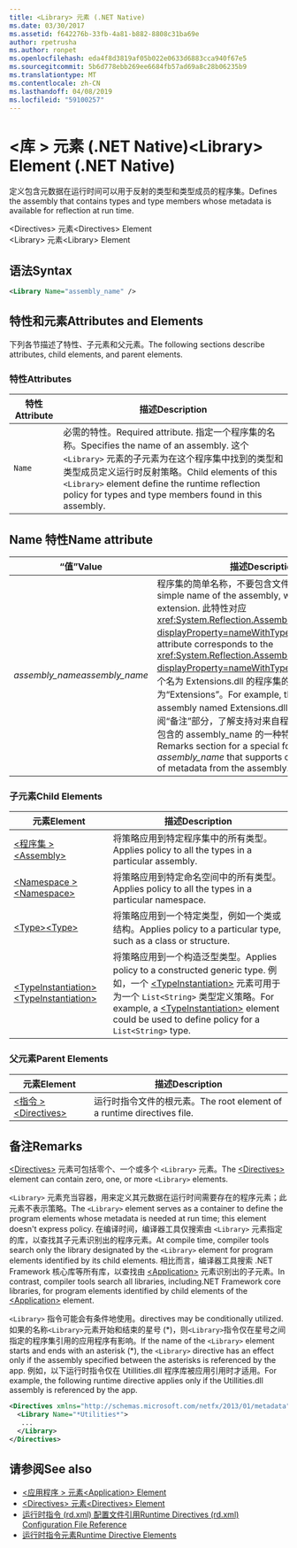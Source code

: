 ```yaml
---
title: <Library> 元素 (.NET Native)
ms.date: 03/30/2017
ms.assetid: f642276b-33fb-4a81-b882-8808c31ba69e
author: rpetrusha
ms.author: ronpet
ms.openlocfilehash: eda4f8d3819af05b022e0633d6883cca940f67e5
ms.sourcegitcommit: 5b6d778ebb269ee6684fb57ad69a8c28b06235b9
ms.translationtype: MT
ms.contentlocale: zh-CN
ms.lasthandoff: 04/08/2019
ms.locfileid: "59100257"
---
```

# <a name="library-element-net-native"></a><span data-ttu-id="a73ff-102">\<库 > 元素 (.NET Native)</span><span class="sxs-lookup"><span data-stu-id="a73ff-102">\<Library> Element (.NET Native)</span></span>
<span data-ttu-id="a73ff-103">定义包含元数据在运行时间可以用于反射的类型和类型成员的程序集。</span><span class="sxs-lookup"><span data-stu-id="a73ff-103">Defines the assembly that contains types and type members whose metadata is available for reflection at run time.</span></span>  
  
 <span data-ttu-id="a73ff-104">\<Directives> 元素</span><span class="sxs-lookup"><span data-stu-id="a73ff-104">\<Directives> Element</span></span>  
<span data-ttu-id="a73ff-105">\<Library> 元素</span><span class="sxs-lookup"><span data-stu-id="a73ff-105">\<Library> Element</span></span>  
  
## <a name="syntax"></a><span data-ttu-id="a73ff-106">语法</span><span class="sxs-lookup"><span data-stu-id="a73ff-106">Syntax</span></span>  
  
```xml  
<Library Name="assembly_name" />  
```  
  
## <a name="attributes-and-elements"></a><span data-ttu-id="a73ff-107">特性和元素</span><span class="sxs-lookup"><span data-stu-id="a73ff-107">Attributes and Elements</span></span>  
 <span data-ttu-id="a73ff-108">下列各节描述了特性、子元素和父元素。</span><span class="sxs-lookup"><span data-stu-id="a73ff-108">The following sections describe attributes, child elements, and parent elements.</span></span>  
  
### <a name="attributes"></a><span data-ttu-id="a73ff-109">特性</span><span class="sxs-lookup"><span data-stu-id="a73ff-109">Attributes</span></span>  
  
|<span data-ttu-id="a73ff-110">特性</span><span class="sxs-lookup"><span data-stu-id="a73ff-110">Attribute</span></span>|<span data-ttu-id="a73ff-111">描述</span><span class="sxs-lookup"><span data-stu-id="a73ff-111">Description</span></span>|  
|---------------|-----------------|  
|`Name`|<span data-ttu-id="a73ff-112">必需的特性。</span><span class="sxs-lookup"><span data-stu-id="a73ff-112">Required attribute.</span></span> <span data-ttu-id="a73ff-113">指定一个程序集的名称。</span><span class="sxs-lookup"><span data-stu-id="a73ff-113">Specifies the name of an assembly.</span></span> <span data-ttu-id="a73ff-114">这个 `<Library>` 元素的子元素为在这个程序集中找到的类型和类型成员定义运行时反射策略。</span><span class="sxs-lookup"><span data-stu-id="a73ff-114">Child elements of this `<Library>` element define the runtime reflection policy for types and type members found in this assembly.</span></span>|  
  
## <a name="name-attribute"></a><span data-ttu-id="a73ff-115">Name 特性</span><span class="sxs-lookup"><span data-stu-id="a73ff-115">Name attribute</span></span>  
  
|<span data-ttu-id="a73ff-116">“值”</span><span class="sxs-lookup"><span data-stu-id="a73ff-116">Value</span></span>|<span data-ttu-id="a73ff-117">描述</span><span class="sxs-lookup"><span data-stu-id="a73ff-117">Description</span></span>|  
|-----------|-----------------|  
|*<span data-ttu-id="a73ff-118">assembly_name</span><span class="sxs-lookup"><span data-stu-id="a73ff-118">assembly_name</span></span>*|<span data-ttu-id="a73ff-119">程序集的简单名称，不要包含文件扩展名。</span><span class="sxs-lookup"><span data-stu-id="a73ff-119">The simple name of the assembly, without its file extension.</span></span> <span data-ttu-id="a73ff-120">此特性对应 <xref:System.Reflection.AssemblyName.Name%2A?displayProperty=nameWithType> 属性。</span><span class="sxs-lookup"><span data-stu-id="a73ff-120">This attribute corresponds to the <xref:System.Reflection.AssemblyName.Name%2A?displayProperty=nameWithType> property.</span></span> <span data-ttu-id="a73ff-121">例如，一个名为 Extensions.dll 的程序集的名称为“Extensions”。</span><span class="sxs-lookup"><span data-stu-id="a73ff-121">For example, the name of an assembly named Extensions.dll is "Extensions".</span></span> <span data-ttu-id="a73ff-122">参阅“备注”部分，了解支持对来自程序集的元数据有条件包含的 assembly_name 的一种特殊形式。</span><span class="sxs-lookup"><span data-stu-id="a73ff-122">See the Remarks section for a special form of *assembly_name* that supports conditional inclusion of metadata from the assembly.</span></span>|  
  
### <a name="child-elements"></a><span data-ttu-id="a73ff-123">子元素</span><span class="sxs-lookup"><span data-stu-id="a73ff-123">Child Elements</span></span>  
  
|<span data-ttu-id="a73ff-124">元素</span><span class="sxs-lookup"><span data-stu-id="a73ff-124">Element</span></span>|<span data-ttu-id="a73ff-125">描述</span><span class="sxs-lookup"><span data-stu-id="a73ff-125">Description</span></span>|  
|-------------|-----------------|  
|[<span data-ttu-id="a73ff-126">\<程序集 ></span><span class="sxs-lookup"><span data-stu-id="a73ff-126">\<Assembly></span></span>](../../../docs/framework/net-native/assembly-element-net-native.md)|<span data-ttu-id="a73ff-127">将策略应用到特定程序集中的所有类型。</span><span class="sxs-lookup"><span data-stu-id="a73ff-127">Applies policy to all the types in a particular assembly.</span></span>|  
|[<span data-ttu-id="a73ff-128">\<Namespace ></span><span class="sxs-lookup"><span data-stu-id="a73ff-128">\<Namespace></span></span>](../../../docs/framework/net-native/namespace-element-net-native.md)|<span data-ttu-id="a73ff-129">将策略应用到特定命名空间中的所有类型。</span><span class="sxs-lookup"><span data-stu-id="a73ff-129">Applies policy to all the types in a particular namespace.</span></span>|  
|[<span data-ttu-id="a73ff-130">\<Type></span><span class="sxs-lookup"><span data-stu-id="a73ff-130">\<Type></span></span>](../../../docs/framework/net-native/type-element-net-native.md)|<span data-ttu-id="a73ff-131">将策略应用到一个特定类型，例如一个类或结构。</span><span class="sxs-lookup"><span data-stu-id="a73ff-131">Applies policy to a particular type, such as a class or structure.</span></span>|  
|[<span data-ttu-id="a73ff-132">\<TypeInstantiation></span><span class="sxs-lookup"><span data-stu-id="a73ff-132">\<TypeInstantiation></span></span>](../../../docs/framework/net-native/typeinstantiation-element-net-native.md)|<span data-ttu-id="a73ff-133">将策略应用到一个构造泛型类型。</span><span class="sxs-lookup"><span data-stu-id="a73ff-133">Applies policy to a constructed generic type.</span></span> <span data-ttu-id="a73ff-134">例如，一个 [\<TypeInstantiation>](../../../docs/framework/net-native/typeinstantiation-element-net-native.md) 元素可用于为一个 `List<String>` 类型定义策略。</span><span class="sxs-lookup"><span data-stu-id="a73ff-134">For example, a [\<TypeInstantiation>](../../../docs/framework/net-native/typeinstantiation-element-net-native.md) element could be used to define policy for a `List<String>` type.</span></span>|  
  
### <a name="parent-elements"></a><span data-ttu-id="a73ff-135">父元素</span><span class="sxs-lookup"><span data-stu-id="a73ff-135">Parent Elements</span></span>  
  
|<span data-ttu-id="a73ff-136">元素</span><span class="sxs-lookup"><span data-stu-id="a73ff-136">Element</span></span>|<span data-ttu-id="a73ff-137">描述</span><span class="sxs-lookup"><span data-stu-id="a73ff-137">Description</span></span>|  
|-------------|-----------------|  
|[<span data-ttu-id="a73ff-138">\<指令 ></span><span class="sxs-lookup"><span data-stu-id="a73ff-138">\<Directives></span></span>](../../../docs/framework/net-native/directives-element-net-native.md)|<span data-ttu-id="a73ff-139">运行时指令文件的根元素。</span><span class="sxs-lookup"><span data-stu-id="a73ff-139">The root element of a runtime directives file.</span></span>|  
  
## <a name="remarks"></a><span data-ttu-id="a73ff-140">备注</span><span class="sxs-lookup"><span data-stu-id="a73ff-140">Remarks</span></span>  
 <span data-ttu-id="a73ff-141">[\<Directives>](../../../docs/framework/net-native/directives-element-net-native.md) 元素可包括零个、一个或多个 `<Library>` 元素。</span><span class="sxs-lookup"><span data-stu-id="a73ff-141">The [\<Directives>](../../../docs/framework/net-native/directives-element-net-native.md) element can contain zero, one, or more `<Library>` elements.</span></span>  
  
 <span data-ttu-id="a73ff-142">`<Library>` 元素充当容器，用来定义其元数据在运行时间需要存在的程序元素；此元素不表示策略。</span><span class="sxs-lookup"><span data-stu-id="a73ff-142">The `<Library>` element serves as a container to define the program elements whose metadata is needed at run time; this element doesn't express policy.</span></span> <span data-ttu-id="a73ff-143">在编译时间，编译器工具仅搜索由 `<Library>` 元素指定的库，以查找其子元素识别出的程序元素。</span><span class="sxs-lookup"><span data-stu-id="a73ff-143">At compile time, compiler tools search only the library designated by the `<Library>` element for program elements identified by its child elements.</span></span> <span data-ttu-id="a73ff-144">相比而言，编译器工具搜索 .NET Framework 核心库等所有库，以查找由 [\<Application>](../../../docs/framework/net-native/application-element-net-native.md) 元素识别出的子元素。</span><span class="sxs-lookup"><span data-stu-id="a73ff-144">In contrast, compiler tools search all libraries, including.NET Framework core libraries, for program elements identified by child elements of the [\<Application>](../../../docs/framework/net-native/application-element-net-native.md) element.</span></span>  
  
 `<Library>` <span data-ttu-id="a73ff-145">指令可能会有条件地使用。</span><span class="sxs-lookup"><span data-stu-id="a73ff-145">directives may be conditionally utilized.</span></span> <span data-ttu-id="a73ff-146">如果的名称`<Library>`元素开始和结束的星号 (\*)，则`<Library>`指令仅在星号之间指定的程序集引用的应用程序有影响。</span><span class="sxs-lookup"><span data-stu-id="a73ff-146">If the name of the `<Library>` element starts and ends with an asterisk (\*), the `<Library>` directive has an effect only if the assembly specified between the asterisks is referenced by the app.</span></span> <span data-ttu-id="a73ff-147">例如，以下运行时指令仅在 Utillities.dll 程序库被应用引用时才适用。</span><span class="sxs-lookup"><span data-stu-id="a73ff-147">For example, the following runtime directive applies only if the Utillities.dll assembly is referenced by the app.</span></span>  
  
```xml  
<Directives xmlns="http://schemas.microsoft.com/netfx/2013/01/metadata">  
  <Library Name="*Utilities*">  
   ...  
  </Library>  
</Directives>  
```  
  
## <a name="see-also"></a><span data-ttu-id="a73ff-148">请参阅</span><span class="sxs-lookup"><span data-stu-id="a73ff-148">See also</span></span>

- [<span data-ttu-id="a73ff-149">\<应用程序 > 元素</span><span class="sxs-lookup"><span data-stu-id="a73ff-149">\<Application> Element</span></span>](../../../docs/framework/net-native/application-element-net-native.md)
- [<span data-ttu-id="a73ff-150">\<Directives> 元素</span><span class="sxs-lookup"><span data-stu-id="a73ff-150">\<Directives> Element</span></span>](../../../docs/framework/net-native/directives-element-net-native.md)
- [<span data-ttu-id="a73ff-151">运行时指令 (rd.xml) 配置文件引用</span><span class="sxs-lookup"><span data-stu-id="a73ff-151">Runtime Directives (rd.xml) Configuration File Reference</span></span>](../../../docs/framework/net-native/runtime-directives-rd-xml-configuration-file-reference.md)
- [<span data-ttu-id="a73ff-152">运行时指令元素</span><span class="sxs-lookup"><span data-stu-id="a73ff-152">Runtime Directive Elements</span></span>](../../../docs/framework/net-native/runtime-directive-elements.md)

